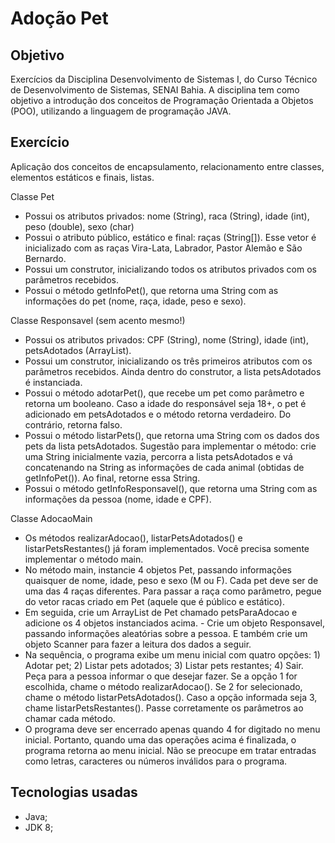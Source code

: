 # Adoção Pet

## Objetivo

Exercícios da Disciplina Desenvolvimento de Sistemas I, do Curso Técnico de Desenvolvimento de Sistemas, SENAI Bahia. A disciplina tem como objetivo a introdução dos conceitos de Programação Orientada a Objetos (POO), utilizando a linguagem de programação JAVA.

## Exercício

Aplicação dos conceitos de encapsulamento, relacionamento entre classes, elementos estáticos e finais, listas.

Classe Pet

* Possui os atributos privados: nome (String), raca (String), idade (int), peso (double), sexo (char)
* Possui o atributo público, estático e final: raças (String[]). Esse vetor é inicializado com as raças Vira-Lata, Labrador, Pastor Alemão e São Bernardo.
* Possui um construtor, inicializando todos os atributos privados com os parâmetros recebidos.
* Possui o método getInfoPet(), que retorna uma String com as informações do pet (nome, raça, idade, peso e sexo).

Classe Responsavel (sem acento mesmo!)

* Possui os atributos privados: CPF (String), nome (String), idade (int), petsAdotados (ArrayList<Pet>).
* Possui um construtor, inicializando os três primeiros atributos com os parâmetros recebidos. Ainda dentro do construtor, a lista petsAdotados é instanciada.
* Possui o método adotarPet(), que recebe um pet como parâmetro e retorna um booleano. Caso a idade do responsável seja 18+, o pet é adicionado em petsAdotados e o método retorna verdadeiro. Do contrário, retorna falso.
* Possui o método listarPets(), que retorna uma String com os dados dos pets da lista petsAdotados. Sugestão para implementar o método: crie uma String inicialmente vazia, percorra a lista petsAdotados e vá concatenando na String as informações de cada animal (obtidas de getInfoPet()). Ao final, retorne essa String.
* Possui o método getInfoResponsavel(), que retorna uma String com as informações da pessoa (nome, idade e CPF).

Classe AdocaoMain

* Os métodos realizarAdocao(), listarPetsAdotados() e listarPetsRestantes() já foram implementados. Você precisa somente implementar o método main.
* No método main, instancie 4 objetos Pet, passando informações quaisquer de nome, idade, peso e sexo (M ou F). Cada pet deve ser de uma das 4 raças diferentes. Para passar a raça como parâmetro, pegue do vetor racas criado em Pet (aquele que é público e estático).
* Em seguida, crie um ArrayList de Pet chamado petsParaAdocao e adicione os 4 objetos instanciados acima. - Crie um objeto Responsavel, passando informações aleatórias sobre a pessoa. E também crie um objeto Scanner para fazer a leitura dos dados a seguir.
* Na sequência, o programa exibe um menu inicial com quatro opções: 1) Adotar pet; 2) Listar pets adotados; 3) Listar pets restantes; 4) Sair. Peça para a pessoa informar o que desejar fazer. Se a opção 1 for escolhida, chame o método realizarAdocao(). Se 2 for selecionado, chame o método listarPetsAdotados(). Caso a opção informada seja 3, chame listarPetsRestantes(). Passe corretamente os parâmetros ao chamar cada método.
* O programa deve ser encerrado apenas quando 4 for digitado no menu inicial. Portanto, quando uma das operações acima é finalizada, o programa retorna ao menu inicial. Não se preocupe em tratar entradas como letras, caracteres ou números inválidos para o programa.

## Tecnologias usadas

*   Java; 
*   JDK 8; 
